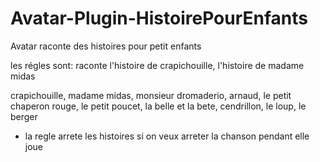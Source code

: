 # Avatar-Plugin-HistoirePourEnfants
 Avatar raconte des histoires pour petit enfants

les régles sont: raconte l'histoire de crapichouille, l'histoire de madame midas

crapichouille, madame midas, monsieur dromaderio, arnaud, le petit chaperon rouge, le petit poucet, la belle et la bete, cendrillon, le loup, le berger

- la regle arrete les histoires si on veux arreter la chanson pendant elle joue
